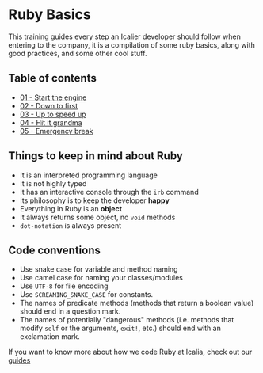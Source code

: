 # Ruby Basics



This training guides every step an Icalier developer should follow when entering to the company, it is a compilation of some ruby basics, along with good practices, and some other cool stuff.



## Table of contents



* [01 - Start the engine](01)
* [02 - Down to first](02)
* [03 - Up to speed up](03)
* [04 - Hit it grandma](04)
* [05 - Emergency break](04)



## Things to keep in mind about Ruby



* It is an interpreted programming language
* It is not highly typed
* It has an interactive console through the `irb` command
* Its philosophy is to keep the developer **happy**
* Everything in Ruby is an **object**
* It always returns some object, no `void` methods
* `dot-notation` is always present



## Code conventions



* Use snake case for variable and method naming
* Use camel case for naming your classes/modules
* Use `UTF-8` for file encoding
* Use `SCREAMING_SNAKE_CASE` for constants.
* The names of predicate methods (methods that return a boolean value)
  should end in a question mark.
* The names of potentially "dangerous" methods (i.e. methods that modify `self` or the
  arguments, `exit!`, etc.) should end with an exclamation mark.


If you want to know more about how we code Ruby at Icalia, check out our [guides](https://github.com/IcaliaLabs/guides/tree/master/stack/ruby)

